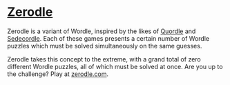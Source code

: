 # [Zerodle](https://zerodle.com)

Zerodle is a variant of Wordle, inspired by the likes of
[Quordle](https://www.quordle.com/) and
[Sedecordle](https://www.sedecordle.com/).
Each of these games presents a certain number of Wordle puzzles which must
be solved simultaneously on the same guesses.

Zerodle takes this concept to the extreme, with a grand total of zero
different Wordle puzzles, all of which must be solved at once.
Are you up to the challenge? Play at [zerodle.com](https://zerodle.com).

